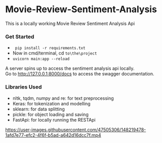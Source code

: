 # Movie-Review-Sentiment-Analysis
This is a locally working Movie Review Sentiment Analysis Api 

### Get Started

- ` pip install -r requirements.txt`
-  Now in cmd/terminal, cd  `to\the\project`
- `uvicorn main:app --reload`

A server spins up to access the sentiment analysis api locally. <br>
Go to http://127.0.0.1:8000/docs to access the swagger documentation.

### Libraries Used
- nltk, tqdm, numpy and re: for text preprocessing
- Keras: for tokenization and modelling
- sklearn: for data splitting
- pickle: for object loading and saving
- FastApi: for locally running the RESTApi





https://user-images.githubusercontent.com/47505306/148219478-1afd7e77-efc2-4f6f-b5ad-a642d16dcc7f.mp4

